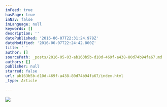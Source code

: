 ```yaml
---
inFeed: true
hasPage: true
inNav: false
inLanguage: null
keywords: []
description: ''
datePublished: '2016-06-07T22:31:24.978Z'
dateModified: '2016-06-07T22:24:42.800Z'
title: ' '
author: []
sourcePath: _posts/2016-05-03-ab163b5b-d10d-469f-a438-80d74b94fa67.md
authors: []
publisher: null
starred: false
url: ab163b5b-d10d-469f-a438-80d74b94fa67/index.html
_type: Article

---
```

![](https://the-grid-user-content.s3-us-west-2.amazonaws.com/9ce61d75-39f1-4ae5-9ca2-b35998965201.png)

#